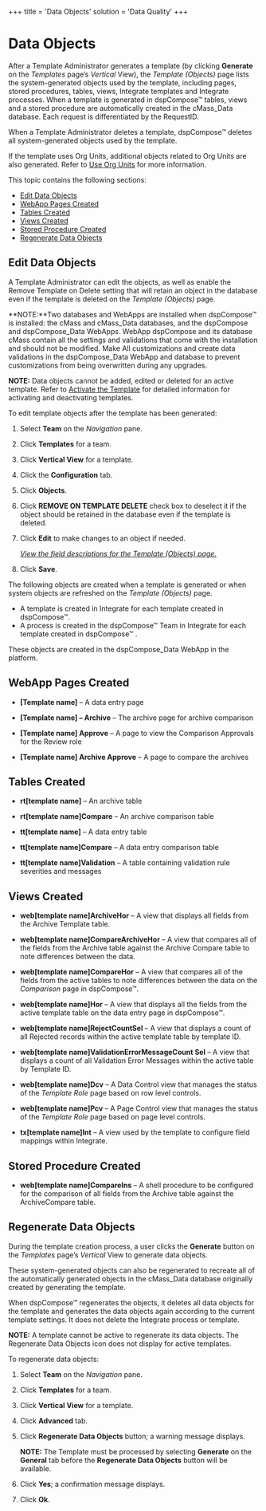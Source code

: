 +++
title = 'Data Objects'
solution = 'Data Quality'
+++

# Data Objects

After a Template Administrator generates a template (by clicking
**Generate** on the *Templates* page’s *Vertical* View), the *Template
(Objects)* page lists the system-generated objects used by the template,
including pages, stored procedures, tables, views, Integrate templates
and Integrate processes. When a template is generated in dspCompose™
tables, views and a stored procedure are automatically created in the
cMass\_Data database. Each request is differentiated by the RequestID.

When a Template Administrator deletes a template, dspCompose™ deletes
all system-generated objects used by the template.

If the template uses Org Units, additional objects related to Org Units
are also generated. Refer to [Use Org Units](Use_Org_Units.htm) for more
information.

This topic contains the following sections:

  - [Edit Data Objects](#Edit_Data_Objects)
  - [WebApp Pages Created](#WebApp_Pages_Created)
  - [Tables Created](#Tables_Created)
  - [Views Created](#Views_Created)
  - [Stored Procedure Created](#Stored_Procedure_Created)
  - [Regenerate Data Objects](#Regenerate_Data_Objects)

## <span id="Edit_Data_Objects"></span>Edit Data Objects

A Template Administrator can edit the objects, as well as enable the
Remove Template on Delete setting that will retain an object in the
database even if the template is deleted on the *Template (Objects)*
page.

**NOTE:**Two databases and WebApps are installed when dspCompose™ is
installed: the cMass and cMass\_Data databases, and the dspCompose and
dspCompose\_Data WebApps. WebApp dspCompose and its database cMass
contain all the settings and validations that come with the installation
and should not be modified. Make All customizations and create data
validations in the dspCompose\_Data WebApp and database to prevent
customizations from being overwritten during any upgrades.

**NOTE:** Data objects cannot be added, edited or deleted for an active
template. Refer to [Activate the Template](Activate_the_Template.htm)
for detailed information for activating and deactivating templates.

To edit template objects after the template has been generated:

1.  Select **Team** on the *Navigation* pane.

2.  Click **Templates** for a team.

3.  Click **Vertical View** for a template.

4.  Click the **Configuration** tab.

5.  Click **Objects**.

6.  Click **REMOVE ON TEMPLATE DELETE** check box to deselect it if the
    object should be retained in the database even if the template is
    deleted.

7.  Click **Edit** to make changes to an object if needed.
    
    *[View the field descriptions for the Template (Objects)
    page.](../Page_Desc/Template_Objects.htm)*

8.  Click **Save**.

The following objects are created when a template is generated or when
system objects are refreshed on the *Template (Objects)* page.

  - A template is created in Integrate for each template created in
    dspCompose™.
  - A process is created in the dspCompose™ Team in Integrate for each
    template created in dspCompose™ .

These objects are created in the dspCompose\_Data WebApp in the
platform.

## <span id="WebApp_Pages_Created"></span>WebApp Pages Created

  - **\[Template name\]** – A data entry page

  - **\[Template name\] – Archive** – The archive page for archive
    comparison

  - **\[Template name\] Approve** – A page to view the Comparison
    Approvals for the Review role

  - **\[Template name\] Archive Approve** – A page to compare the
    archives

## <span id="Tables_Created"></span>Tables Created

  - **rt\[template name\]** – An archive table

  - **rt\[template name\]Compare** – An archive comparison table

  - **tt\[template name\]** – A data entry table

  - **tt\[template name\]Compare** – A data entry comparison table

  - **tt\[template name\]Validation** – A table containing validation
    rule severities and messages

## <span id="Views_Created"></span>Views Created

  - **web\[template name\]ArchiveHor** – A view that displays all fields
    from the Archive Template table.

  - **web\[template name\]CompareArchiveHor** – A view that compares all
    of the fields from the Archive table against the Archive Compare
    table to note differences between the data.

  - **web\[template name\]CompareHor** – A view that compares all of the
    fields from the active tables to note differences between the data
    on the <span style="font-style: italic;">Comparison</span> page in
    dspCompose™.

  - **web\[template name\]Hor** – A view that displays all the fields
    from the active template table on the data entry page in
    dspCompose™.

  - **web\[template name\]RejectCountSel** – A view that displays a
    count of all Rejected records within the active template table by
    template ID.

  - **web\[template name\]ValidationErrorMessageCount Sel** – A view
    that displays a count of all Validation Error Messages within the
    active table by Template ID.

  - **web\[template name\]Dcv** – A Data Control view that manages the
    status of the <span style="font-style: italic;">Template Role</span>
    page based on row level controls.

  - **web\[template name\]Pcv** – A Page Control view that manages the
    status of the <span style="font-style: italic;">Template Role</span>
    page based on page level controls.

  - **tx\[template name\]Int** – A view used by the template to
    configure field mappings within Integrate.

## <span id="Stored_Procedure_Created"></span>Stored Procedure Created

  - **web\[template name\]CompareIns** – A shell procedure to be
    configured for the comparison of all fields from the Archive table
    against the ArchiveCompare table.

## <span id="Regenerate_Data_Objects"></span>Regenerate Data Objects

During the template creation process, a user clicks the **Generate**
button on the *Templates* page’s *Vertical* View to generate data
objects.

These system-generated objects can also be regenerated to recreate all
of the automatically generated objects in the cMass\_Data database
originally created by generating the template.

When dspCompose™ regenerates the objects, it deletes all data objects
for the template and generates the data objects again according to the
current template settings. It does not delete the Integrate process or
template.

**NOTE:** A template cannot be active to regenerate its data objects.
The Regenerate Data Objects icon does not display for active templates.

To regenerate data objects:

1.  Select **Team** on the *Navigation* pane.

2.  Click **Templates** for a team.

3.  Click **Vertical View** for a template.

4.  Click **Advanced** tab.

5.  Click **Regenerate Data Objects** button; a warning message
    displays.
    
    **NOTE:** The Template must be processed by selecting **Generate**
    on the **General** tab before the **Regenerate Data Objects** button
    will be available.

6.  Click **Yes**; a confirmation message displays.

7.  Click **Ok**.

